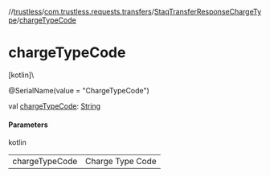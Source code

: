 //[trustless](../../../index.md)/[com.trustless.requests.transfers](../index.md)/[StaqTransferResponseChargeType](index.md)/[chargeTypeCode](charge-type-code.md)

# chargeTypeCode

[kotlin]\

@SerialName(value = &quot;ChargeTypeCode&quot;)

val [chargeTypeCode](charge-type-code.md): [String](https://kotlinlang.org/api/latest/jvm/stdlib/kotlin/-string/index.html)

#### Parameters

kotlin

| | |
|---|---|
| chargeTypeCode | Charge Type Code |
